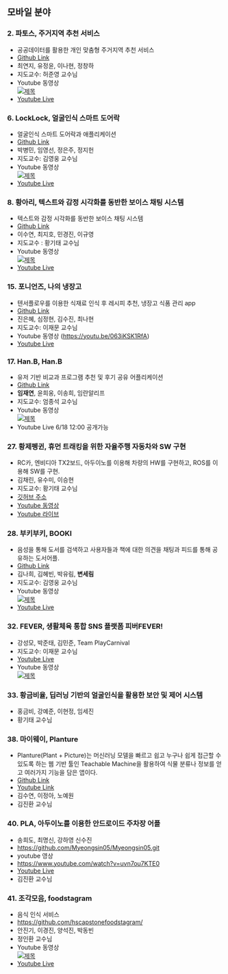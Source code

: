## 모바일 분야

### 2. 파토스, 주거지역 추천 서비스	
- 공공데이터를 활용한 개인 맞춤형 주거지역 추천 서비스
- [Github Link](https://github.com/yeonjiChoi/CapstoneDesign)
- 최연지, 유정윤, 이나현, 정창하
- 지도교수: 허준영 교수님
- Youtube 동영상<br/>
[![제목](https://img.youtube.com/vi/6YQ6p02MJDg/0.jpg)](https://www.youtube.com/watch?v=6YQ6p02MJDg)
- [Youtube Live]()

### 6. LockLock, 얼굴인식 스마트 도어락
- 얼굴인식 스마트 도어락과 애플리케이션
- [Github Link](https://github.com/dudtjs1021ej/faceRecognition_doorlock)
- 박병민, 임영선, 정은주, 정지헌
- 지도교수: 김영웅 교수님
- Youtube 동영상 <br/>
[![제목](https://img.youtube.com/vi/gJJ2HyT_Qq0/0.jpg)](https://www.youtube.com/watch?v=gJJ2HyT_Qq0)
- [Youtube Live](https://www.youtube.com/watch?v=VEarVBI9m_s)

### 8. 황아리, 텍스트와 감정 시각화를 동반한 보이스 채팅 시스템	
- 텍스트와 감정 시각화를 동반한 보이스 채팅 시스템
- [Github Link](https://pingkka.github.io/jekyll/update/capstone-links/)
- 이수연, 최지호, 민경진, 이규영
- 지도교수 : 황기태 교수님
- Youtube 동영상 <br/>
[![제목](https://img.youtube.com/vi/Cfrx30be8mk/0.jpg)](https://youtu.be/Cfrx30be8mk)
- [Youtube Live](https://youtu.be/pq9Y4DAeZs8)

### 15. 포니언즈, 나의 냉장고	
- 텐서플로우를 이용한 식재료 인식 후 레시피 추천, 냉장고 식품 관리 app
- [Github Link](https://github.com/nahyunie/my-refrigerator)
- 진은혜, 심정현, 김수진, 최나현
- 지도교수: 이재문 교수님
- Youtube 동영상 (https://youtu.be/063iKSK1RfA)
- [Youtube Live](https://youtu.be/va-Izk3M8w0)

### 17. Han.B, Han.B 
- 유저 기반 비교과 프로그램 추천 및 후기 공유 어플리케이션
- [Github Link](https://github.com/Hansung-HanB/Han.B)
- **임재연**, 윤희웅, 이송희, 임란알리프
- 지도교수: 엄종석 교수님
- Youtube 동영상 <br/>
[![제목](https://img.youtube.com/vi/VdZYEp9AwU/0.jpg)](https://www.youtube.com/watch?v=-VdZYEp9AwU)
- Youtube Live 6/18 12:00 공개가능

### 27. 황제펭귄, 휴먼 트래킹을 위한 자율주행 자동차와 SW 구현	
- RC카, 엔비디아 TX2보드, 아두이노를 이용해 차량의 HW를 구현하고, ROS를 이용해 SW를 구현.
- 김채린, 유수미, 이승현
- 지도교수: 황기태 교수님
- [깃허브 주소](https://github.com/HSEmperorPenguin)
- [Youtube 동영상]()
- [Youtube 라이브](https://youtu.be/yvWI9rDwJq8)

### 28. 부키부키, BOOKI
- 음성을 통해 도서를 검색하고 사용자들과 책에 대한 의견을 채팅과 피드를 통해 공유하는 도서어플.
- [Github Link](https://github.com/k-nh/mock-bookproject)
- 김나희, 김혜빈, 박유림, **변세림**
- 지도교수: 김영웅 교수님
- Youtube 동영상 <br/>
[![제목](https://img.youtube.com/vi/EYdPrDzSLew/0.jpg)](https://www.youtube.com/watch?v=EYdPrDzSLew)
- [Youtube Live](https://www.youtube.com/watch?v=hRvNptqijSU)

### 32. FEVER, 생활체육 통합 SNS 플랫폼 피버FEVER!
- 강성모, 박준태, 김민준, Team PlayCarnival
- 지도교수: 이재문 교수님
- [Youtube Live](https://youtu.be/BMgMGXTskvc)
- Youtube 동영상 <br/>
[![제목](https://img.youtube.com/vi/0Z6UMpz0Krc/0.jpg)](https://youtu.be/0Z6UMpz0Krc)

### 33. 황금비율, 딥러닝 기반의 얼굴인식을 활용한 보안 및 제어 시스템
- 홍금비, 강예준, 이현정, 임세진
- 황기태 교수님

### 38. 마이웨이, Planture	
- Planture(Plant + Picture)는 머신러닝 모델을 빠르고 쉽고 누구나 쉽게 접근할 수 있도록 하는 웹 기반 툴인 Teachable Machine을 활용하여 식물 분류나 정보를 얻고 여러가지 기능을 담은 앱이다.
- [Github Link](https://github.com/CherichK/Planture)
- [Youtube Link](https://youtu.be/0O7F4U1I3CI)
- 김수연, 이정아, 노예원	
- 김진환 교수님

### 40. PLA, 아두이노를 이용한 안드로이드 주차장 어플	
- 송희도, 최명신, 강하영 신수진
- https://github.com/Myeongsin05/Myeongsin05.git
- youtube 영상
- https://www.youtube.com/watch?v=uvn7ou7KTE0
- [Youtube Live](https://youtu.be/jOLQSSx_YmY)
- 김진환 교수님

### 41. 조각모음, foodstagram
- 음식 인식 서비스	
- https://github.com/hscapstonefoodstagram/
- 안진기, 이경진, 양석진, 박동빈
- 정인환 교수님
- Youtube 동영상 <br/>
[![제목](https://img.youtube.com/vi/Mds_CNL-UpE/0.jpg)](https://youtu.be/Mds_CNL-UpE)
- [Youtube Live](https://youtu.be/FNGWcO5_ulg)
